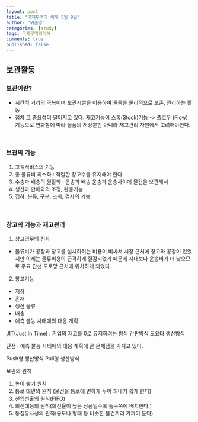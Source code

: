 ```yaml
---
layout: post
title: "국제무역의 이해 5월 9일"
author: "위준영"
categories: [study]
tags: 국제무역의이해
comments: true
published: false
---
```


## 보관활동

### 보관이란?
  - 시간적 거리의 극복이며 보관시설을 이용하여 물품을 물리적으로 보존, 관리하는 활동
  - 점차 그 중요성이 떨어지고 있다. 재고기능이 스톡(Stock)기능 -> 플로우 (Flow) 기능으로 변화함에 따라 물품의 저장뿐만 아니라 재고관리 차원에서 고려해야한다.

<br>

### 보관의 기능
1. 고객서비스의 기능
2. 총 물류비 최소화 : 적절한 창고수를 유지해야 한다.
3. 수송과 배송의 원활화 : 운송과 배송 운송과 운송사이에 물건을 보관해서
4. 생산과 판매와의 조정, 완충기능
5. 집하, 분류, 구분, 조회, 검사의 기능

<br>

### 창고의 기능과 재고관리

1. 창고업무의 진화
- 물류비가 공장과 창고를 설치하려는 비용이 비싸서 시장 근처에 창고와 공장이 있었지만 이제는 물류비용이 급격하게 절감되었기 때문에 지대보다 운송비가 더 낮으므로 주요 간선 도로망 근처에 위치하게 되었다.
2. 창고기능
- 저장
- 혼재
- 생산 물류
- 배송
- 예측 불능 사태에의 대응 계획

JIT(Just In Time) : 기업의 재고를 0로 유지하려는 방식
간판방식
도요타 생산방식

단점 : 예측 불능 사태에의 대응 계획에 큰 문제점을 가지고 있다.

Push형 생산방식
Pull형 생산방식

보관의 원칙
1. 높이 쌓기 원칙
2. 통로 대면의 원칙 (물건을 통로에 면하게 두어 꺼내기 쉽게 한다)
3. 선입선출의 원칙(FIFO)
4. 회전대응의 원칙(회전율이 높은 상품일수록 출구쪽에 배치한다.)
5. 동질유사성의 원칙(용도나 형태 등 비슷한 물건끼리 가까이 둔다)
